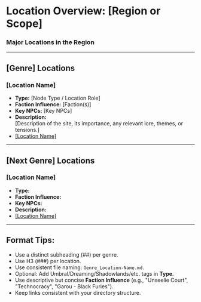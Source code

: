 # **Location Overview: [Region or Scope]**

### Major Locations in the Region

---

## [Genre] Locations

### [Location Name]
- **Type:** [Node Type / Location Role]
- **Faction Influence:** [Faction(s)]
- **Key NPCs:** [Key NPCs]
- **Description:**  
[Description of the site, its importance, any relevant lore, themes, or tensions.]
- [[Location Name]](./1_template.md)

<!-- Repeat this format per location as needed for the genre -->

---

## [Next Genre] Locations

### [Location Name]
- **Type:** 
- **Faction Influence:** 
- **Key NPCs:** 
- **Description:**  
- [[Location Name]](./[2_template.md)

<!-- Repeat for additional genres: Changeling, Mage, Wraith, Hunter, Other incremending the number for the genre to keep the like areas clustered in the final results -->

---

## Format Tips:
- Use a distinct subheading (##) per genre.
- Use H3 (###) per location.
- Use consistent file naming: `Genre_Location-Name.md`.
- Optional: Add Umbral/Dreaming/Shadowlands/etc. tags in **Type**.
- Use descriptive but concise **Faction Influence** (e.g., "Unseelie Court", "Technocracy", "Garou - Black Furies").
- Keep links consistent with your directory structure.
